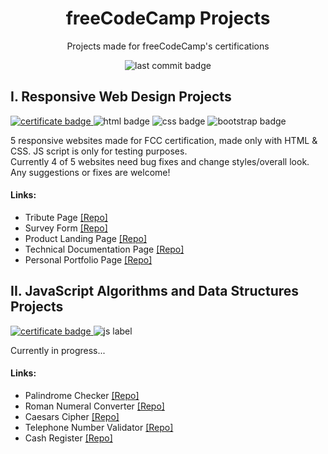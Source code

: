 <h1 align="center">freeCodeCamp Projects</h1>

<p align="center">Projects made for freeCodeCamp's certifications</p>

<p align="center">
  <img alt="last commit badge" src="https://img.shields.io/github/last-commit/ann-dev/fcc-projects?style=flat-square">
</p>

<h2>I. Responsive Web Design Projects</h2>

<p>
  <a href="https://www.freecodecamp.org/certification/merkund/responsive-web-design" target="_blank">
    <img alt="certificate badge" src="https://img.shields.io/badge/freeCodeCamp-certificate-brightgreen?&style=flat-square">
  </a>
  <img alt="html badge" src="https://img.shields.io/badge/HTML5-orange?style=flat-square">
  <img alt="css badge" src="https://img.shields.io/badge/CSS3-blue?style=flat-square">
  <img alt="bootstrap badge" src="https://img.shields.io/badge/Bootstrap-563D7C?style=flat-square">
</p>

<p>
  5 responsive websites made for FCC certification, made only with HTML & CSS. JS script is only for testing purposes.
  <br> Currently 4 of 5 websites need bug fixes and change styles/overall look. Any suggestions or fixes are welcome!
</p>

<h4>Links:</h4>
<ul>
  <li>Tribute Page <a href="https://ann-dev.github.io/fcc-projects/fcc-tribute-page/" target="_blank">[Repo]</a></li>
  <li>Survey Form <a href="https://ann-dev.github.io/fcc-projects/fcc-survey-form/">[Repo]</a></li>
  <li>Product Landing Page <a href="https://ann-dev.github.io/fcc-projects/fcc-product-landing-page/">[Repo]</a></li>
  <li>Technical Documentation Page <a href="https://ann-dev.github.io/fcc-projects/fcc-technical-doc-page">[Repo]</a></li>
  <li>Personal Portfolio Page <a href="https://ann-dev.github.io/fcc-projects/fcc-portfolio/">[Repo]</a></li>
</ul>

<h2>II. JavaScript Algorithms and Data Structures Projects</h2>

<p>
   <a href="#" target="_blank">
    <img alt="certificate badge" src="https://img.shields.io/badge/freeCodeCamp-certificate-brightgreen?&style=flat-square">
  </a>
  <img alt="js label" src="https://img.shields.io/badge/JavaScript-yellow?style=flat-square">
</p>

<p>Currently in progress...</p>

<h4>Links:</h4>
<ul>
  <li>Palindrome Checker <a href="#" target="_blank">[Repo]</a></li>
  <li>Roman Numeral Converter <a href="#">[Repo]</a></li>
  <li>Caesars Cipher <a href="#">[Repo]</a></li>
  <li>Telephone Number Validator <a href="#">[Repo]</a></li>
  <li>Cash Register <a href="#">[Repo]</a></li>
</ul>
